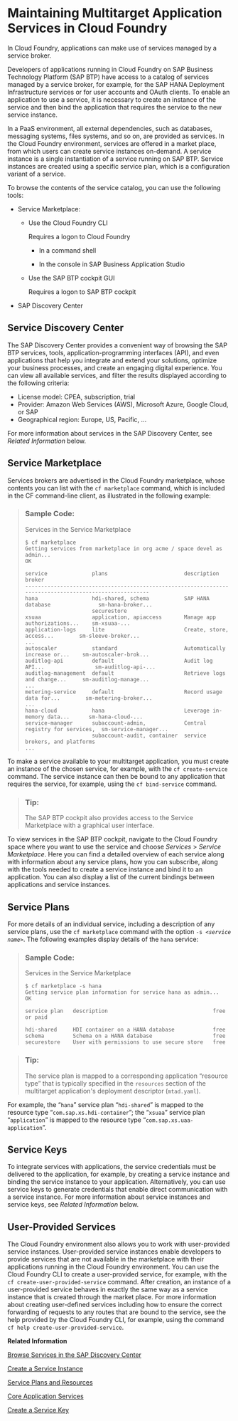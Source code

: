 <!-- loio33e3c5926feb4098a32edcaa7290c3d1 -->

# Maintaining Multitarget Application Services in Cloud Foundry

In Cloud Foundry, applications can make use of services managed by a service broker.

Developers of applications running in Cloud Foundry on SAP Business Technology Platform \(SAP BTP\) have access to a catalog of services managed by a service broker, for example, for the SAP HANA Deployment Infrastructure services or for user accounts and OAuth clients. To enable an application to use a service, it is necessary to create an instance of the service and then bind the application that requires the service to the new service instance.

In a PaaS environment, all external dependencies, such as databases, messaging systems, files systems, and so on, are provided as services. In the Cloud Foundry environment, services are offered in a market place, from which users can create service instances on-demand. A service instance is a single instantiation of a service running on SAP BTP. Service instances are created using a specific service plan, which is a configuration variant of a service.

To browse the contents of the service catalog, you can use the following tools:

-   Service Marketplace:
    -   Use the Cloud Foundry CLI

        Requires a logon to Cloud Foundry

        -   In a command shell

        -   In the console in SAP Business Application Studio

    -   Use the SAP BTP cockpit GUI

        Requires a logon to SAP BTP cockpit


-   SAP Discovery Center



<a name="loio33e3c5926feb4098a32edcaa7290c3d1__section_jjq_whw_gnb"/>

## Service Discovery Center

The SAP Discovery Center provides a convenient way of browsing the SAP BTP services, tools, application-programming interfaces \(API\), and even applications that help you integrate and extend your solutions, optimize your business processes, and create an engaging digital experience. You can view all available services, and filter the results displayed according to the following criteria:

-   License model: CPEA, subscription, trial
-   Provider: Amazon Web Services \(AWS\), Microsoft Azure, Google Cloud, or SAP
-   Geographical region: Europe, US, Pacific, ...

For more information about services in the SAP Discovery Center, see *Related Information* below.



<a name="loio33e3c5926feb4098a32edcaa7290c3d1__section_tw3_nzv_gnb"/>

## Service Marketplace

Services brokers are advertised in the Cloud Foundry marketplace, whose contents you can list with the `cf marketplace` command, which is included in the CF command-line client, as illustrated in the following example:

> ### Sample Code:  
> Services in the Service Marketplace
> 
> ```
> $ cf marketplace
> Getting services from marketplace in org acme / space devel as admin...
> OK
> 
> service              plans                        description                     broker
> -------------------------------------------------------------------------------------------------------
> hana                 hdi-shared, schema           SAP HANA database               sm-hana-broker...
>                      securestore
> xsuaa                application, apiaccess       Manage app authorizations...    sm-xsuaa-...
> application-logs     lite                         Create, store, access...        sm-sleeve-broker...
> ... 
> autoscaler           standard                     Automatically increase or...    sm-autoscaler-brok...
> auditlog-api         default                      Audit log API...                sm-auditlog-api-...
> auditlog-management  default                      Retrieve logs and change...     sm-auditlog-manage...
> ...
> metering-service     default                      Record usage data for...        sm-metering-broker...
> ...
> hana-cloud           hana                         Leverage in-memory data...      sm-hana-cloud-...
> service-manager      subaccount-admin,            Central registry for services,  sm-service-manager...
>                      subaccount-audit, container  service brokers, and platforms
> ...
> ```

To make a service available to your multitarget application, you must create an instance of the chosen service, for example, with the `cf create-service` command. The service instance can then be bound to any application that requires the service, for example, using the `cf bind-service` command.

> ### Tip:  
> The SAP BTP cockpit also provides access to the Service Marketplace with a graphical user interface.

To view services in the SAP BTP cockpit, navigate to the Cloud Foundry space where you want to use the service and choose *Services* \> *Service Marketplace*. Here you can find a detailed overview of each service along with information about any service plans, how you can subscribe, along with the tools needed to create a service instance and bind it to an application. You can also display a list of the current bindings between applications and service instances.



<a name="loio33e3c5926feb4098a32edcaa7290c3d1__section_xr1_jzv_gnb"/>

## Service Plans

For more details of an individual service, including a description of any service plans, use the `cf marketplace` command with the option <code>-s <i class="varname">&lt;service name&gt;</i></code>. The following examples display details of the `hana` service:

> ### Sample Code:  
> Services in the Service Marketplace
> 
> ```
> $ cf marketplace -s hana
> Getting service plan information for service hana as admin...
> OK
> 
> service plan   description                                 free or paid
> 
> hdi-shared     HDI container on a HANA database            free
> schema         Schema on a HANA database                   free
> securestore    User with permissions to use secure store   free
> ```

> ### Tip:  
> The service plan is mapped to a corresponding application “resource type” that is typically specified in the `resources` section of the multitarget application's deployment descriptor \(`mtad.yaml`\).

For example, the “`hana`” service plan “`hdi-shared`” is mapped to the resource type “`com.sap.xs.hdi-container`”; the “`xsuaa`” service plan “`application`” is mapped to the resource type “`com.sap.xs.uaa-application`”.



<a name="loio33e3c5926feb4098a32edcaa7290c3d1__section_szh_2zv_gnb"/>

## Service Keys

To integrate services with applications, the service credentials must be delivered to the application, for example, by creating a service instance and binding the service instance to your application. Alternatively, you can use service keys to generate credentials that enable direct communication with a service instance. For more information about service instances and service keys, see *Related Information* below.



<a name="loio33e3c5926feb4098a32edcaa7290c3d1__section_esc_1zv_gnb"/>

## User-Provided Services

The Cloud Foundry environment also allows you to work with user-provided service instances. User-provided service instances enable developers to provide services that are not available in the marketplace with their applications running in the Cloud Foundry environment. You can use the Cloud Foundry CLI to create a user-provided service, for example, with the `cf create-user-provided-service` command. After creation, an instance of a user-provided service behaves in exactly the same way as a service instance that is created through the market place. For more information about creating user-defined services including how to ensure the correct forwarding of requests to any routes that are bound to the service, see the help provided by the Cloud Foundry CLI, for example, using the command `cf help create-user-provided-service`.

**Related Information**  


[Browse Services in the SAP Discovery Center](https://discovery-center.cloud.sap/viewServices)

[Create a Service Instance](create-a-service-instance-355f3b1.md "Make a service instance available to applications.")

[Service Plans and Resources](service-plans-and-resources-0393ce3.md "A service plan is a particular type of service (for example, a database configuration) that is available for use.")

[Core Application Services](core-application-services-b0200e9.md "A selection of essential application services are available with the run-time platform.")

[Create a Service Key](create-a-service-key-26c3446.md "A service key generates credentials to that enable direct communication with a service instance.")

